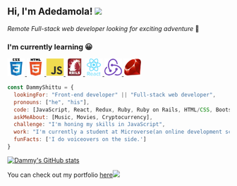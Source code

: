 <h2> Hi, I'm Adedamola! <img src="https://media.giphy.com/media/26Fxy3Iz1ari8oytO/giphy.gif" width="70"></h2>

<p><em>Remote Full-stack web developer looking for exciting adventure</em> 🎉 </p>

### I'm currently learning 😀


<p align="left"> <a href="https://www.w3schools.com/css/" target="_blank"> <img src="https://raw.githubusercontent.com/devicons/devicon/master/icons/css3/css3-original-wordmark.svg" alt="css3" width="40" height="40"/> </a> <a href="https://www.w3.org/html/" target="_blank"> <img src="https://raw.githubusercontent.com/devicons/devicon/master/icons/html5/html5-original-wordmark.svg" alt="html5" width="40" height="40"/> </a> <a href="https://developer.mozilla.org/en-US/docs/Web/JavaScript" target="_blank"> <img src="https://raw.githubusercontent.com/devicons/devicon/master/icons/javascript/javascript-original.svg" alt="javascript" width="40" height="40"/> </a> <a href="https://rubyonrails.org" target="_blank"> <img src="https://raw.githubusercontent.com/devicons/devicon/master/icons/rails/rails-original-wordmark.svg" alt="rails" width="40" height="40"/> </a> <a href="https://reactjs.org/" target="_blank"> <img src="https://raw.githubusercontent.com/devicons/devicon/master/icons/react/react-original-wordmark.svg" alt="react" width="40" height="40"/> </a> <a href="https://redux.js.org" target="_blank"> <img src="https://raw.githubusercontent.com/devicons/devicon/master/icons/redux/redux-original.svg" alt="redux" width="40" height="40"/> </a> <a href="https://www.ruby-lang.org/en/" target="_blank"> <img src="https://raw.githubusercontent.com/devicons/devicon/master/icons/ruby/ruby-original.svg" alt="ruby" width="40" height="40"/> </a> </p>


```javascript
const DammyShittu = {
  lookingFor: "Front-end developer" || "Full-stack web developer",
  pronouns: ["he", "his"],
  code: [JavaScript, React, Redux, Ruby, Ruby on Rails, HTML/CSS, Bootstrap],
  askMeAbout: [Music, Movies, Cryptocurrency],
  challenge: "I'm honing my skills in JavaScript",
  work: "I'm currently a student at Microverse(an online development school)"
  funFacts: ['I do voiceovers on the side.']
}
```

[![Dammy's GitHub stats](https://github-readme-stats.vercel.app/api?username=DammyShittu)](https://github.com/anuraghazra/github-readme-stats)


<p>You can check out my portfolio <a href="https://dammyshittu.github.io/Portfolio-Project/">here</a><img src="https://media.giphy.com/media/cKPse5DZaptID3YAMK/giphy.gif" width="60"></p>
